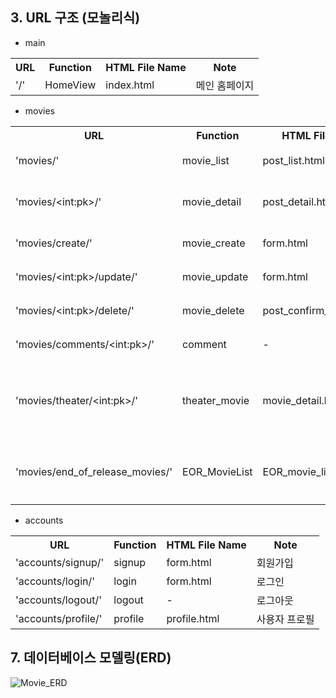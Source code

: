 ## 3. URL 구조 (모놀리식)
* main
<table>
    <tr>
        <th>URL</th>
        <th>Function</th>
        <th>HTML File Name</th>
        <th>Note</th>
    </tr>
    <tr>
        <td>'/'</td>
        <td>HomeView</td>
        <td>index.html</td>
        <td>메인 홈페이지</td>
    </tr>
</table>    

* movies
<table>
    <tr>
        <th>URL</th>
        <th>Function</th>
        <th>HTML File Name</th>
        <th>Note</th>
    </tr>
    <tr>
        <td>'movies/'</td>
        <td>movie_list</td>
        <td>post_list.html</td>
        <td>리뷰 목록</td>
    </tr>
    <tr>
        <td>'movies/&lt;int:pk&gt;/'</td>
        <td>movie_detail</td>
        <td>post_detail.html</td>
        <td>리뷰 상세 정보</td>
    </tr>
    <tr>
        <td>'movies/create/'</td>
        <td>movie_create</td>
        <td>form.html</td>
        <td>리뷰 생성</td>
    </tr>
    <tr>
        <td>'movies/&lt;int:pk&gt;/update/'</td>
        <td>movie_update</td>
        <td>form.html</td>
        <td>리뷰 수정</td>
    </tr>
    <tr>
        <td>'movies/&lt;int:pk&gt;/delete/'</td>
        <td>movie_delete</td>
        <td>post_confirm_delete.html</td>
        <td>리뷰 삭제</td>
    </tr>
    <tr>
        <td>'movies/comments/&lt;int:pk&gt;/'</td>
        <td>comment</td>
        <td>-</td>
        <td>댓글 생성</td>
    </tr>
    <tr>
        <td>'movies/theater/&lt;int:pk&gt;/'</td>
        <td>theater_movie</td>
        <td>movie_detail.html</td>
        <td>극장 상영 영화 상세 정보</td>
    </tr>
    <tr>
        <td>'movies/end_of_release_movies/'</td>
        <td>EOR_MovieList</td>
        <td>EOR_movie_list.html</td>
        <td>개봉 종료 영화 목록</td>
    </tr>
</table>    

* accounts
<table>
    <tr>
        <th>URL</th>
        <th>Function</th>
        <th>HTML File Name</th>
        <th>Note</th>
    </tr>
    <tr>
        <td>'accounts/signup/'</td>
        <td>signup</td>
        <td>form.html</td>
        <td>회원가입</td>
    </tr>
    <tr>
        <td>'accounts/login/'</td>
        <td>login</td>
        <td>form.html</td>
        <td>로그인</td>
    </tr>
    <tr>
        <td>'accounts/logout/'</td>
        <td>logout</td>
        <td>-</td>
        <td>로그아웃</td>
    </tr>
    <tr>
        <td>'accounts/profile/'</td>
        <td>profile</td>
        <td>profile.html</td>
        <td>사용자 프로필</td>
    </tr>
</table>



## 7. 데이터베이스 모델링(ERD)

![Movie_ERD](https://github.com/jsyoo1229/Movie_Review/assets/112743397/96a17f68-abe6-4195-bfdd-23844cd5e993)


